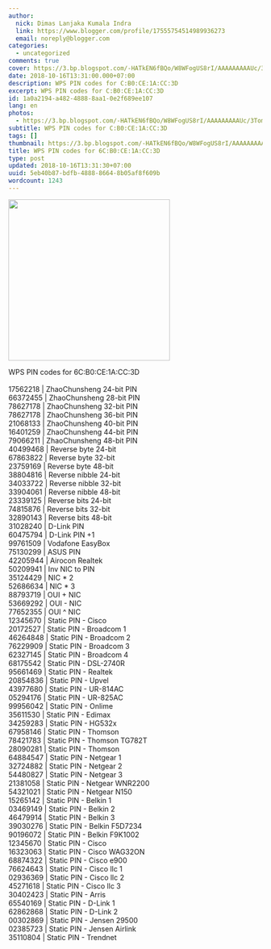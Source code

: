 ```yaml
---
author:
  nick: Dimas Lanjaka Kumala Indra
  link: https://www.blogger.com/profile/17555754514989936273
  email: noreply@blogger.com
categories:
  - uncategorized
comments: true
cover: https://3.bp.blogspot.com/-HATkEN6fBQo/W8WFogUS8rI/AAAAAAAAAUc/3TomXf6lYEwhuMHsB47vS9pe_MispcUzwCLcBGAs/s320/download.png
date: 2018-10-16T13:31:00.000+07:00
description: WPS PIN codes for C:B0:CE:1A:CC:3D
excerpt: WPS PIN codes for C:B0:CE:1A:CC:3D
id: 1a0a2194-a482-4888-8aa1-0e2f689ee107
lang: en
photos:
  - https://3.bp.blogspot.com/-HATkEN6fBQo/W8WFogUS8rI/AAAAAAAAAUc/3TomXf6lYEwhuMHsB47vS9pe_MispcUzwCLcBGAs/s320/download.png
subtitle: WPS PIN codes for C:B0:CE:1A:CC:3D
tags: []
thumbnail: https://3.bp.blogspot.com/-HATkEN6fBQo/W8WFogUS8rI/AAAAAAAAAUc/3TomXf6lYEwhuMHsB47vS9pe_MispcUzwCLcBGAs/s320/download.png
title: WPS PIN codes for 6C:B0:CE:1A:CC:3D
type: post
updated: 2018-10-16T13:31:30+07:00
uuid: 5eb40b87-bdfb-4888-8664-8b05af8f609b
wordcount: 1243
---
```


<img border="0" src="https://3.bp.blogspot.com/-HATkEN6fBQo/W8WFogUS8rI/AAAAAAAAAUc/3TomXf6lYEwhuMHsB47vS9pe_MispcUzwCLcBGAs/s320/download.png" width="320" height="320" data-original-width="170" data-original-height="170"><div>   WPS PIN codes for 6C:B0:CE:1A:CC:3D </div><div>    <br></div><div>    17562218 | ZhaoChunsheng 24-bit PIN </div><div>    66372455 | ZhaoChunsheng 28-bit PIN </div><div>    78627178 | ZhaoChunsheng 32-bit PIN </div><div>    78627178 | ZhaoChunsheng 36-bit PIN </div><div>    21068133 | ZhaoChunsheng 40-bit PIN </div><div>    16401259 | ZhaoChunsheng 44-bit PIN </div><div>    79066211 | ZhaoChunsheng 48-bit PIN </div><div>    40499468 | Reverse byte 24-bit </div><div>    67863822 | Reverse byte 32-bit </div><div>    23759169 | Reverse byte 48-bit </div><div>    38804816 | Reverse nibble 24-bit </div><div>    34033722 | Reverse nibble 32-bit </div><div>    33904061 | Reverse nibble 48-bit </div><div>    23339125 | Reverse bits 24-bit </div><div>    74815876 | Reverse bits 32-bit </div><div>    32890143 | Reverse bits 48-bit </div><div>    31028240 | D-Link PIN </div><div>    60475794 | D-Link PIN +1 </div><div>    99761509 | Vodafone EasyBox </div><div>    75130299 | ASUS PIN </div><div>    42205944 | Airocon Realtek </div><div>    50209941 | Inv NIC to PIN </div><div>    35124429 | NIC * 2 </div><div>    52686634 | NIC * 3 </div><div>    88793719 | OUI + NIC </div><div>    53669292 | OUI - NIC </div><div>    77652355 | OUI ^ NIC </div><div>    12345670 | Static PIN - Cisco </div><div>    20172527 | Static PIN - Broadcom 1 </div><div>    46264848 | Static PIN - Broadcom 2 </div><div>    76229909 | Static PIN - Broadcom 3 </div><div>    62327145 | Static PIN - Broadcom 4 </div><div>    68175542 | Static PIN - DSL-2740R </div><div>    95661469 | Static PIN - Realtek </div><div>    20854836 | Static PIN - Upvel </div><div>    43977680 | Static PIN - UR-814AC </div><div>    05294176 | Static PIN - UR-825AC </div><div>    99956042 | Static PIN - Onlime </div><div>    35611530 | Static PIN - Edimax </div><div>    34259283 | Static PIN - HG532x </div><div>    67958146 | Static PIN - Thomson </div><div>    78421783 | Static PIN - Thomson TG782T </div><div>    28090281 | Static PIN - Thomson </div><div>    64884547 | Static PIN - Netgear 1 </div><div>    32724882 | Static PIN - Netgear 2 </div><div>    54480827 | Static PIN - Netgear 3 </div><div>    21381058 | Static PIN - Netgear WNR2200 </div><div>    54321021 | Static PIN - Netgear N150 </div><div>    15265142 | Static PIN - Belkin 1 </div><div>    03469149 | Static PIN - Belkin 2 </div><div>    46479914 | Static PIN - Belkin 3 </div><div>    39030276 | Static PIN - Belkin F5D7234 </div><div>    90196072 | Static PIN - Belkin F9K1002 </div><div>    12345670 | Static PIN - Cisco </div><div>    16323063 | Static PIN - Cisco WAG32ON </div><div>    68874322 | Static PIN - Cisco e900 </div><div>    76624643 | Static PIN - Cisco llc 1 </div><div>    02936369 | Static PIN - Cisco llc 2 </div><div>    45271618 | Static PIN - Cisco llc 3 </div><div>    30402423 | Static PIN - Arris </div><div>    65540169 | Static PIN - D-Link 1 </div><div>    62862868 | Static PIN - D-Link 2 </div><div>    00302869 | Static PIN - Jensen 29500 </div><div>    02385723 | Static PIN - Jensen Airlink </div><div>    35110804 | Static PIN - Trendnet </div><div>    <br></div>